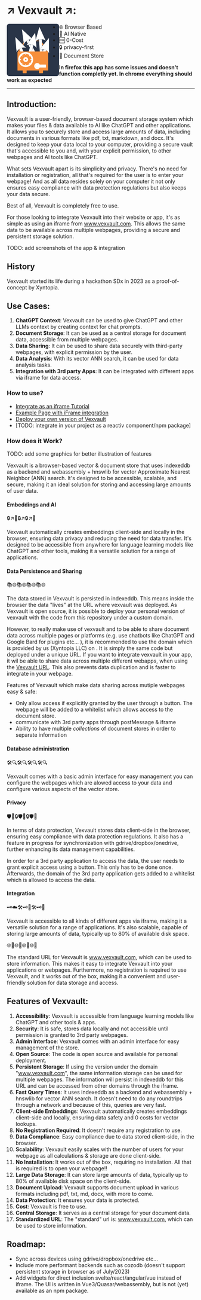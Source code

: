 # ↗️ Vexvault ↗️:

<img align="left" src="src/assets/vexvault.svg" width="140">

- 🌐 Browser Based
- 🤖 AI Native
- 🆓 0-Cost
- 🔒 privacy-first
- 💼 Document Store

**In firefox this app has some issues and doesn't function completly yet. In chrome everything should work as expected**

---

## Introduction:

Vexvault is a user-friendly, browser-based document storage system which makes your files & data available to AI like ChatGPT and other applications. It allows you to securely store and access large amounts of data, including documents in various formats like pdf, txt, markdown, and docx. It's designed to keep your data local to your computer, providing a secure vault that's accessible to you and, with your explicit permission, to other webpages and AI tools like ChatGPT.

What sets Vexvault apart is its simplicity and privacy. There's no need for installation or registration, all that's required for the user is to enter your webpage! And as all data resides solely on your computer it not only ensures easy compliance with data protection regulations but also keeps your data secure.

Best of all, Vexvault is completely free to use.

For those looking to integrate Vexvault into their website or app, it's as simple as using an iframe from www.vexvault.com. This allows the same data to be available across multiple webpages, providing a secure and persistent storage solution.

TODO: add screenshots of the app & integration

## History

Vexvault started its life during a hackathon SDx in 2023 as a proof-of-concept by Xyntopia.

## Use Cases:

1. **ChatGPT Context**: Vexvault can be used to give ChatGPT and other LLMs context by creating context for chat prompts.
2. **Document Storage**: It can be used as a central storage for document data, accessible from multiple webpages.
3. **Data Sharing**: It can be used to share data securely with third-party webpages, with explicit permission by the user.
4. **Data Analysis**: With its vector ANN search, it can be used for data analysis tasks.
5. **Integration with 3rd party Apps**: It can be integrated with different apps via iframe for data access.

### How to use?

- [Integrate as an iframe Tutorial](tutorial_vexvault_iframe.md)
- [Example Page with iFrame integration](public/widget_examples/search_w_upload.html)
- [Deploy your own version of Vexvault](DEVELOPMENT.md)
- [TODO: integrate in your project as a reactiv component/npm package]

### How does it Work?

TODO: add some graphics for better illustration of features

Vexvault is a browser-based vector & document store that uses indexeddb as a backend and webassembly + hnswlib for vector Approximate Nearest Neighbor (ANN) search. It's designed to be accessible, scalable, and secure, making it an ideal solution for storing and accessing large amounts of user data.

#### Embeddings and AI

🔒↗️🤖🔒↗️🔒↗️🤖

Vexvault automatically creates embeddings client-side and locally in the browser, ensuring data privacy and reducing the need for data transfer. It's designed to be accessible from anywhere for language learning models like ChatGPT and other tools, making it a versatile solution for a range of applications.

#### Data Persistence and Sharing

📚🌐📚🌐📚🌐📚🌐

The data stored in Vexvault is persisted in indexeddb. This means inside the browser the data "lives" at the URL where vexvault was deployed.
As Vexvault is open source, it is possible to deploy your personal version of vexvault with the code from this repository under a custom domain.

However, to really make use of vexvault and to be able to share document data across multiple pages or platforms (e.g. use chatbots like ChatGPT and Google Bard for plugins etc... ), it is recommended to use the domain which is provided by us (Xyntopia LLC) on [](http://www.vexvault.com). It is simply the same code but deployed under a unique URL. If you want to integrate vexvault in your app, it wil be able to share data across multiple different webapps, when using the [Vexvault URL](http://www.vexvault.com). This also prevents data duplication and is faster to integrate in your webpage.

Features of Vexvault which make data sharing across mutiple webpages easy & safe:

- Only allow access if explicitly granted by the user through a button. The webpage will be added to a whitelist which allows access to the document store.
- communicate with 3rd party apps through postMessage & iframe
- Ability to have multiple _collections_ of document stores in order to separate information

#### Database administration

🛠️🔍🛠️🔍🛠️🔍🛠️🔍

Vexvault comes with a basic admin interface for easy management you can configure the webpages which are alowed access to your data and configure various aspects of the vector store.

#### Privacy

🛡️💼🔒🛡️💼🔒🛡️💼

In terms of data protection, Vexvault stores data client-side in the browser, ensuring easy compliance with data protection regulations. It also has a feature in progress for synchronization with gdrive/dropbox/onedrive, further enhancing its data management capabilities.

In order for a 3rd party application to access the data, the user needs to grant explicit access using a button. This only has to be done once. Afterwards, the domain of the 3rd party application gets added to a whitelist which is allowed to access the data.

#### Integration

🗝️☁️🛠️🗝️💽🛠️🗝️💽

Vexvault is accessible to all kinds of different apps via iframe, making it a versatile solution for a range of applications. It's also scalable, capable of storing large amounts of data, typically up to 80% of available disk space.

🌐📂🌐📂🌐📂🌐📂

The standard URL for Vexvault is www.vexvault.com, which can be used to store information. This makes it easy to integrate Vexvault into your applications or webpages. Furthermore, no registration is required to use Vexvault, and it works out of the box, making it a convenient and user-friendly solution for data storage and access.

## Features of Vexvault:

1. **Accessibility**: Vexvault is accessible from language learning models like ChatGPT and other tools & apps.
2. **Security**: It is safe, stores data locally and not accessible until permission is granted to 3rd party webpages.
3. **Admin Interface**: Vexvault comes with an admin interface for easy management of the store.
4. **Open Source**: The code is open source and available for personal deployment.
5. **Persistent Storage**: If using the version under the domain "www.vexvault.com", the same information storage can be used for multiple webpages. The information will persist in indexeddb for this URL and can be accessed from other domains through the iframe.
6. **Fast Query Times**: It uses indexeddb as a backend and webassembly + hnswlib for vector ANN search. It doesn't need to do any roundtrips through a network and because of this, queries are very fast.
7. **Client-side Embeddings**: Vexvault automatically creates embeddings client-side and locally, ensuring data safety and 0 costs for vector lookups.
8. **No Registration Required**: It doesn't require any registration to use.
9. **Data Compliance**: Easy compliance due to data stored client-side, in the browser.
10. **Scalability**: Vexvault easily scales with the number of users for your webpage as all calculations & storage are done client-side.
11. **No Installation**: It works out of the box, requiring no installation. All that is required is to open your webpage!!
12. **Large Data Storage**: It can store large amounts of data, typically up to 80% of available disk space on the client-side.
13. **Document Upload**: Vexvault supports document upload in various formats including pdf, txt, md, docx, with more to come.
14. **Data Protection**: It ensures your data is protected.
15. **Cost**: Vexvault is free to use.
16. **Central Storage**: It serves as a central storage for your document data.
17. **Standardized URL**: The "standard" url is: www.vexvault.com, which can be used to store information.

## Roadmap:

- Sync across devices using gdrive/dropbox/onedrive etc...
- Include more performant backends such as cozodb (doesn't support persistent storage in browser as of July/2023)
- Add widgets for direct inclusion svelte/react/angular/vue instead of iframe. The UI is written in Vue3/Quasar/webassembly, but is not (yet) available as an npm package.
